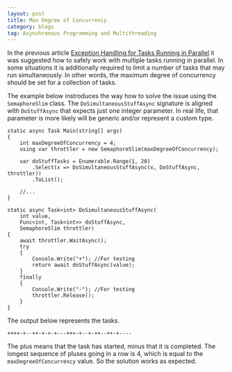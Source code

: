 ```yaml
---
layout: post
title: Max Degree of Concurrency 
category: blogs
tag: Asynchronous Programming and Multithreading
---
```


In the previous article <a href="/blogs/2020/07/30/Exception-handling-for-tasks-running-in-parallel">Exception Handling for Tasks Running in Parallel</a> it was suggested how to safely work with multiple tasks running in parallel. In some situations it is additionally required to limit a number of tasks that may run simultaneously. In other words, the maximum degree of concurrency should be set for a collection of tasks. 

The example below instroduces the way how to solve the issue using the `SemaphoreSlim` class. The `DoSimultaneousStuffAsync` signature is aligned with `DoStuffAsync` that expects just one integer parameter. In real life, that parameter is more likely will be generic and/or represent a custom type.

<pre><code class="language-cs">static async Task Main(string[] args)
{
    int maxDegreeOfConcurrency = 4; 
    using var throttler = new SemaphoreSlim(maxDegreeOfConcurrency);

    var doStuffTasks = Enumerable.Range(1, 20)
        .Select(x => DoSimultaneousStuffAsync(x, DoStuffAsync, throttler))
        .ToList();

    //... 
}

static async Task&lt;int&gt; DoSimultaneousStuffAsync(
    int value,
    Func&lt;int, Task&lt;int&gt;&gt; doStuffAsync,
    SemaphoreSlim throttler)
{
    await throttler.WaitAsync();
    try
    {
        Console.Write("+"); //For testing
        return await doStuffAsync(value);
    }
    finally
    {
        Console.Write("-"); //For testing
        throttler.Release();
    }
}</code></pre>

The output below represents the tasks.  
<pre><code class="nohighlight">++++-+--++-+-+-+---+++-+--+-++--++-+----</code></pre>
The plus means that the task has started, minus that it is completed. The longest sequence of pluses going in a row is 4, which is equal to the <code>maxDegreeOfConcurrency</code> value. So the solution works as expected. 